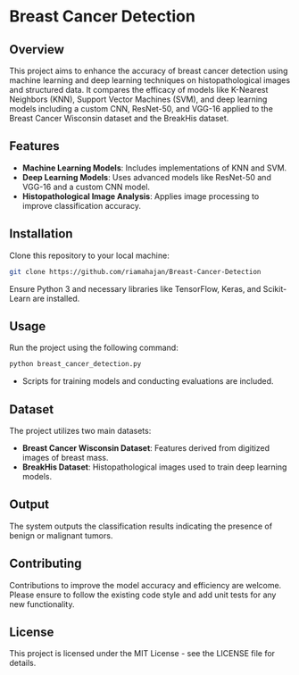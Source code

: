 
# Breast Cancer Detection

## Overview
This project aims to enhance the accuracy of breast cancer detection using machine learning and deep learning techniques on histopathological images and structured data. It compares the efficacy of models like K-Nearest Neighbors (KNN), Support Vector Machines (SVM), and deep learning models including a custom CNN, ResNet-50, and VGG-16 applied to the Breast Cancer Wisconsin dataset and the BreakHis dataset.

## Features
- **Machine Learning Models**: Includes implementations of KNN and SVM.
- **Deep Learning Models**: Uses advanced models like ResNet-50 and VGG-16 and a custom CNN model.
- **Histopathological Image Analysis**: Applies image processing to improve classification accuracy.

## Installation
Clone this repository to your local machine:
```bash
git clone https://github.com/riamahajan/Breast-Cancer-Detection
```
Ensure Python 3 and necessary libraries like TensorFlow, Keras, and Scikit-Learn are installed.

## Usage
Run the project using the following command:
```bash
python breast_cancer_detection.py
```
- Scripts for training models and conducting evaluations are included.

## Dataset
The project utilizes two main datasets:
- **Breast Cancer Wisconsin Dataset**: Features derived from digitized images of breast mass.
- **BreakHis Dataset**: Histopathological images used to train deep learning models.

## Output
The system outputs the classification results indicating the presence of benign or malignant tumors.

## Contributing
Contributions to improve the model accuracy and efficiency are welcome. Please ensure to follow the existing code style and add unit tests for any new functionality.

## License
This project is licensed under the MIT License - see the LICENSE file for details.
